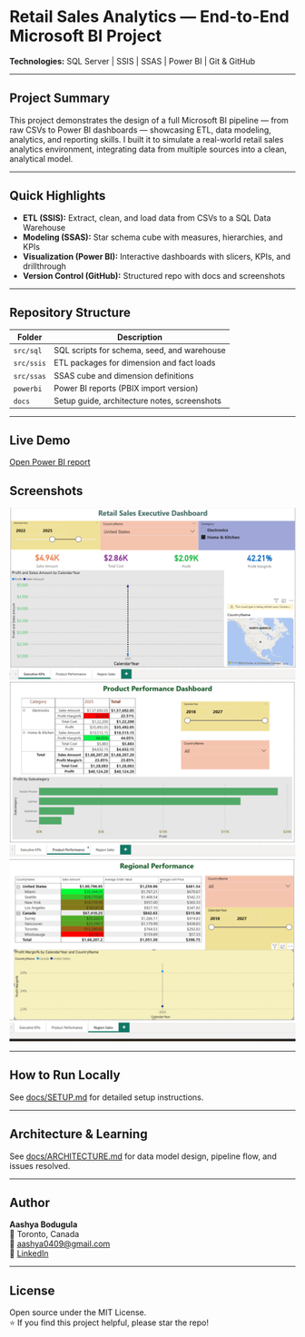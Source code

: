 # Retail Sales Analytics — End-to-End Microsoft BI Project  

**Technologies:** SQL Server | SSIS | SSAS | Power BI | Git & GitHub  

---

##  Project Summary  

This project demonstrates the design of a full Microsoft BI pipeline — from raw CSVs to Power BI dashboards — showcasing ETL, data modeling, analytics, and reporting skills. I built it to simulate a real-world retail sales analytics environment, integrating data from multiple sources into a clean, analytical model.  

---

## Quick Highlights  

- **ETL (SSIS):** Extract, clean, and load data from CSVs to a SQL Data Warehouse  
- **Modeling (SSAS):** Star schema cube with measures, hierarchies, and KPIs  
- **Visualization (Power BI):** Interactive dashboards with slicers, KPIs, and drillthrough  
- **Version Control (GitHub):** Structured repo with docs and screenshots  

---

## Repository Structure  

| Folder | Description |
|--------|--------------|
| `src/sql` | SQL scripts for schema, seed, and warehouse |
| `src/ssis` | ETL packages for dimension and fact loads |
| `src/ssas` | SSAS cube and dimension definitions |
| `powerbi` | Power BI reports (PBIX import version) |
| `docs` | Setup guide, architecture notes, screenshots |

---

## Live Demo 
[Open Power BI report](https://app.powerbi.com/view?r=eyJrIjoiMDliYjg2NTQtMTUzZi00MTc4LTkwYTUtYjZkNjMzZTI3ZDM4IiwidCI6IjkxMzhiMzE3LTk0MjktNDE4Mi05YmRjLTc1M2ZlYmJiMjJiNiJ9)

## Screenshots  

![Executive KPIs](docs/screenshots/executive_kpis.png)
![Product Performance](docs/screenshots/product_performance.png)
![Regional Sales](docs/screenshots/regional_sales.png)

---

## How to Run Locally  

See [docs/SETUP.md](docs/setup.md.txt) for detailed setup instructions.  

---

## Architecture & Learning  

See [docs/ARCHITECTURE.md](docs/architecture/architecture.md.txt) for data model design, pipeline flow, and issues resolved.  

---

## Author  

**Aashya Bodugula**  
📍 Toronto, Canada  
📧 [aashya0409@gmail.com](mailto:aashya0409@gmail.com)  
🔗 [LinkedIn](https://www.linkedin.com/in/aashyam/)  

---

## License  

Open source under the MIT License.  
⭐ If you find this project helpful, please star the repo!

